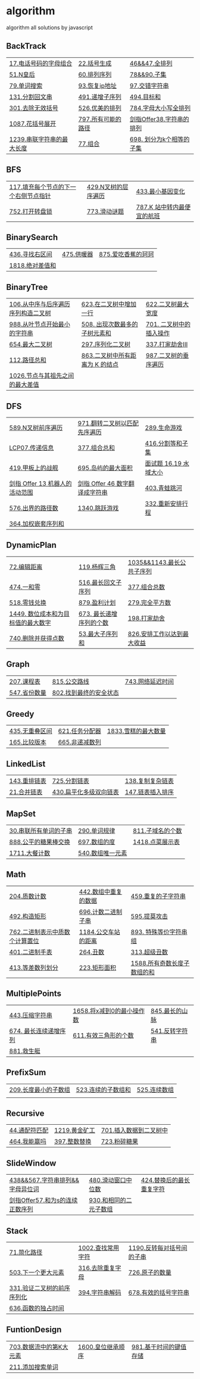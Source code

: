 # algorithm
algorithm all solutions by javascript
## BackTrack
|  |  |  |
| ------ | ------ | ------ |
| [17.电话号码的字母组合](https://github.com/supeng123/algorithm/blob/main/BackTrack17%20Letter%20Combination%20of%20Phone%20Number.js) | [22.括号生成](https://github.com/supeng123/algorithm/blob/main/BackTrack22%20Generate%20Parentheses.js) | [46&&47.全排列](https://github.com/supeng123/algorithm/blob/main/BackTrack/leetcode47-permutation.js)|
| [51.N皇后](https://github.com/supeng123/algorithm/tree/main/BackTrack) | [60.排列序列](https://github.com/supeng123/algorithm/blob/main/BackTrack/leetcode60%20Get%20Permutation.js) |[78&&90.子集](https://github.com/supeng123/algorithm/blob/main/BackTrack/leetcode90%20Subset.js) |
| [79.单词搜索](https://github.com/supeng123/algorithm/blob/main/BackTrack/leetcode79-word-search.js) | [93.恢复ip地址](https://github.com/supeng123/algorithm/blob/main/BackTrack/leetcode93-ip-address-revert.js) |[97.交错字符串](https://github.com/supeng123/algorithm/blob/main/BackTrack/leetcode97%20Is%20Inter%20Leave.js) |
| [131.分割回文串](https://github.com/supeng123/algorithm/blob/main/BackTrack/leetcode131-palindrome-partition.js) | [491.递增子序列](https://github.com/supeng123/algorithm/blob/main/BackTrack/leetcode491%20Increment%20Subset.js)  |[494.目标和](https://github.com/supeng123/algorithm/blob/main/BackTrack/leetcode494-target-sum.js) |
|[301.去除无效括号]() |[526.优美的排列](https://github.com/supeng123/algorithm/blob/main/BackTrack/leetcode-526-beautiful-arrangement.js)  | [784.字母大小写全排列](https://github.com/supeng123/algorithm/blob/main/BackTrack/leetcode784-letter-case-permutation.js) |
| [1087.花括号展开](https://github.com/supeng123/algorithm/blob/main/BackTrack/leetcode1087-expand-bracket.js) |[797.所有可能的路径](https://github.com/supeng123/algorithm/blob/main/BackTrack/leetcode797-all-possible-paths.js) | [剑指Offer38.字符串的排列](https://github.com/supeng123/algorithm/blob/main/BackTrack/leetcode-offer37-words-permutation.js) |
|[1239.串联字符串的最大长度](https://github.com/supeng123/algorithm/blob/main/BackTrack/leetcode1239-longest-connect-string.js)|[77.组合](https://github.com/supeng123/algorithm/blob/main/BackTrack/leetcode77-combination.js)  |[698. 划分为k个相等的子集](https://github.com/supeng123/algorithm/blob/main/BackTrack/leetcode698-partition-k-subsets.js) |

## BFS
|  |  |  |
| ------ | ------ | ------ |
| [117.填充每个节点的下一个右侧节点指针](https://github.com/supeng123/algorithm/blob/main/BFS/leetcode117%20Connect.js)  | [429.N叉树的层序遍历](https://github.com/supeng123/algorithm/blob/main/BinaryTree/leetcode429%20N%20tree.js) | [433.最小基因变化](https://github.com/supeng123/algorithm/blob/main/BFS/leetcode433-minimum-genetic-mutation.js) |
|[752.打开转盘锁](https://github.com/supeng123/algorithm/blob/main/BFS/leetcode752-open-the-lock.js)|[773.滑动谜题](https://github.com/supeng123/algorithm/blob/main/BFS/leetcode773-slide-puzzle.js)|[787.K 站中转内最便宜的航班](https://github.com/supeng123/algorithm/blob/main/BFS/leetcode787-find-cheapest.js)|

## BinarySearch
|  |  |  |
| ------ | ------ | ------ |
| [436.寻找右区间](https://github.com/supeng123/algorithm/blob/main/BinarySearch/leetcode436%20Find%20Right%20Interval.js)  | [475.供暖器](https://github.com/supeng123/algorithm/blob/main/BinarySearch/leetcode475-heaters.js) | [875.爱吃香蕉的珂珂](https://github.com/supeng123/algorithm/blob/main/BinarySearch/leetcode875-min-eat-speed.js)  |
|[1818.绝对差值和](https://github.com/supeng123/algorithm/blob/main/BinarySearch/leetcode1818-minimum-absoulte-sum-diff.js)|||

## BinaryTree
|  |  |  |
| ------ | ------ | ------ |
| [106.从中序与后序遍历序列构造二叉树](https://github.com/supeng123/algorithm/blob/main/BinaryTree/leetcode106%20Build%20Tree.js)  | [623.在二叉树中增加一行](https://github.com/supeng123/algorithm/blob/main/BinaryTree/leetcode623-add-one-row-to-tree.js)  |[622.二叉树最大宽度](https://github.com/supeng123/algorithm/blob/main/BinaryTree/leetcode662-tree-max-width.js) |
| [988.从叶节点开始最小的字符串](https://github.com/supeng123/algorithm/blob/main/BinaryTree/leetcode988-smallest-from-leaf.js) | [508. 出现次数最多的子树元素和](https://github.com/supeng123/algorithm/blob/main/BinaryTree/leetcode508-most-frequent-subtree-sum.js) | [701. 二叉树中的插入操作](https://github.com/supeng123/algorithm/blob/main/BinaryTree/leetcode701-insert-into-binary-tree.js) |
|[654.最大二叉树](https://github.com/supeng123/algorithm/blob/main/BinaryTree/leetcode654-biggest-binary-tree.js)| [297.序列化二叉树](https://github.com/supeng123/algorithm/blob/main/BinaryTree/leetcode297-binary-serilazition.js)| [337.打家劫舍III](https://github.com/supeng123/algorithm/blob/main/BinaryTree/leetcode337-thief.js)|
|[112.路径总和](https://github.com/supeng123/algorithm/blob/main/BinaryTree/leetcode112-path-sum.js)|[863.二叉树中所有距离为 K 的结点](https://github.com/supeng123/algorithm/blob/main/BinaryTree/leetcode863-k-distance.js)|[987.二叉树的垂序遍历](https://github.com/supeng123/algorithm/blob/main/BinaryTree/leetcode987-binary-tree-diagonal-traverse.js)|
|[1026.节点与其祖先之间的最大差值](https://github.com/supeng123/algorithm/blob/main/BinaryTree/leetcode1026-max-ancestor-diff.js)|||

## DFS
|  |  |  |
| ------ | ------ | ------ |
| [589.N叉树前序遍历](https://github.com/supeng123/algorithm/blob/main/DFS/leetcode589%20N%20Tree%20Preorder.js) | [971.翻转二叉树以匹配先序遍历](https://github.com/supeng123/algorithm/blob/main/DFS/leetcode971%20FlipVoyage.js)| [289.生命游戏](https://github.com/supeng123/algorithm/blob/main/DFS/leetcode289-game-of-life.js) |
|[LCP07.传递信息](https://github.com/supeng123/algorithm/blob/main/DFS/leetcode-lcp07-send-messages.js)|[377.组合总和](https://github.com/supeng123/algorithm/blob/main/DFS/leetcode377-combination-sum.js)|[416.分割等和子集](https://github.com/supeng123/algorithm/blob/main/DFS/leetcode416-can-partition.js)|
|[419.甲板上的战舰](https://github.com/supeng123/algorithm/blob/main/DFS/leetcode419-battle-ship.js)|[695.岛屿的最大面积](https://github.com/supeng123/algorithm/blob/main/DFS/leetcode695-island-largest-area.js) |[面试题 16.19 水域大小](https://github.com/supeng123/algorithm/blob/main/DFS/leetcode-water-area.js)|
|[剑指 Offer 13 机器人的活动范围](https://github.com/supeng123/algorithm/blob/main/DFS/leetcode-offer-13-machine-move-area.js)|[剑指 Offer 46 数字翻译成字符串](https://github.com/supeng123/algorithm/blob/main/DFS/leetcode-offer-46-number-to-string.js)|[403.青蛙跳河](https://github.com/supeng123/algorithm/blob/main/DFS/leetcode403-fog-jump-river.js)|
|[576.出界的路径数](https://github.com/supeng123/algorithm/blob/main/DFS/leetcode676-out-boundary-paths.js)|[1340.跳跃游戏](https://github.com/supeng123/algorithm/blob/main/DFS/leetcode1340-jump-game.js)|[332.重新安排行程 ](https://github.com/supeng123/algorithm/blob/main/DFS/leetcode332-arrange-itenerary.js)|
|[364.加权嵌套序列和](https://github.com/supeng123/algorithm/blob/main/DFS/leetcode364-nested-list-weight-sum.js)|||

## DynamicPlan
|  |  |  |
| ------ | ------ | ------ |
| [72.编辑距离](https://github.com/supeng123/algorithm/blob/main/DynamicPlan/leetcode72-edit-distance.js)  | [119.杨辉三角](https://github.com/supeng123/algorithm/blob/main/DynamicPlan/leetcode119%20Get%20Row.js) |[1035&&1143.最长公共子序列](https://github.com/supeng123/algorithm/blob/main/DynamicPlan1143%20Longest%20Common%20Sequence.js)  |
| [474.一和零](https://github.com/supeng123/algorithm/blob/main/DynamicPlan/leetcode474-zero-and-one.js)  | [516.最长回文子序列](https://github.com/supeng123/algorithm/blob/main/DynamicPlan/leetcode516%20Longest%20palindromic%20subsequence.js) | [377.组合总数](https://github.com/supeng123/algorithm/blob/main/DynamicPlan/leetcode377-combination-sum.js) |
| [518.零钱兑换](https://github.com/supeng123/algorithm/blob/main/DynamicPlan/leetcode518-coin-changes.js) | [879.盈利计划](https://github.com/supeng123/algorithm/blob/main/DynamicPlan/leetcode879-profit-plan.js) | [279.完全平方数](https://github.com/supeng123/algorithm/blob/main/DynamicPlan/leetcode279-perfect-squares.js) |
|[1449. 数位成本和为目标值的最大数字](https://github.com/supeng123/algorithm/blob/main/DynamicPlan/leetcode1449-form-largest-interger.js) | [673. 最长递增序列的个数](https://github.com/supeng123/algorithm/blob/main/DynamicPlan/leetcode300%26%26673-number-of-longest-increasing-sub.js)|[198.打家劫舍](https://github.com/supeng123/algorithm/blob/main/DynamicPlan/leetcode198-thief.js)|
|[740.删除并获得点数](https://github.com/supeng123/algorithm/blob/main/DynamicPlan/leetcode740-delete-get-points.js)|[53.最大子序列和](https://github.com/supeng123/algorithm/blob/main/DynamicPlan/leetcode53-max-subarray-sum.js)|[826.安排工作以达到最大收益](https://github.com/supeng123/algorithm/blob/main/DynamicPlan/leetcode826-largest-profit.js)|
 
## Graph
|  |  |  |
| ------ | ------ | ------ |
| [207.课程表](https://github.com/supeng123/algorithm/blob/main/Graph/leetcode207-curriculums.js) | [815.公交路线](https://github.com/supeng123/algorithm/blob/main/Graph/leetcode815-bus-routes.js) | [743.网络延迟时间](https://github.com/supeng123/algorithm/blob/main/Graph/leetcode743-network-delay-time.js) |
|[547.省份数量](https://github.com/supeng123/algorithm/blob/main/Graph/leetcode547-number-of-provinces.js)|[802.找到最终的安全状态](https://github.com/supeng123/algorithm/blob/main/Graph/leetcode802-find-eventual-safe-states.js)||

## Greedy
|  |  |  |
| ------ | ------ | ------ |
| [435.无重叠区间](https://github.com/supeng123/algorithm/blob/main/Greedy/leetcode435-non-overlapping-intervals.js) | [621.任务分配器](https://github.com/supeng123/algorithm/blob/main/Greedy/leetcode621-task-scheduler.js) | [1833.雪糕的最大数量](https://github.com/supeng123/algorithm/blob/main/Greedy/leetcode1833-max-ice-cream-bars.js) |
|[165.比较版本](https://github.com/supeng123/algorithm/blob/main/Greedy/leetcode165-compare-version.js)|[665.非递减数列]()||

## LinkedList
|  |  |  |
| ------ | ------ | ------ |
| [143.重排链表](https://github.com/supeng123/algorithm/blob/main/LinkedList/leetcode143%20Reorganize%20LinkList.js) | [725.分割链表](https://github.com/supeng123/algorithm/blob/main/LinkedList/leetcode725-split-linked-list-in-parts.js) | [138.复制复杂链表](https://github.com/supeng123/algorithm/blob/main/LinkedList/leetcode138-copy-random-linked-list.js)  |
|[21.合并链表](https://github.com/supeng123/algorithm/blob/main/LinkedList/leetcode21-merge-two-sorted-list.js)|[430.扁平化多级双向链表](https://github.com/supeng123/algorithm/blob/main/LinkedList/leetcode430-flat-list.js)|[147.链表插入排序](https://github.com/supeng123/algorithm/blob/main/LinkedList/leetcode147-insert-sort-link-list.js)|


## MapSet
|  |  |  |
| ------ | ------ | ------ |
|[30.串联所有单词的子串](https://github.com/supeng123/algorithm/blob/main/MapSet/leetcode30%20Find%20Substring.js)  | [290.单词规律](https://github.com/supeng123/algorithm/blob/main/MapSet/leetcode290%20Word%20Pattern.js) | [811.子域名的个数](https://github.com/supeng123/algorithm/blob/main/MapSet/leetcode811-sub-domains-nums.js)|
|[888.公平的糖果棒交换](https://github.com/supeng123/algorithm/blob/main/MapSet/leetcode888-fair-candy-swap.js)| [697.数组的度](https://github.com/supeng123/algorithm/blob/main/MapSet/leetcode697-degree-of-an-array.js) | [1418.点菜展示表](https://github.com/supeng123/algorithm/blob/main/MapSet/leetcode1418-menu.js)|
|[1711.大餐计数](https://github.com/supeng123/algorithm/blob/main/MapSet/leetcode1711-count-good-meals.js)|[540.数组唯一元素](https://github.com/supeng123/algorithm/blob/main/MapSet/leetcode540-single-element.js)||
## Math

|  |  |  |
| ------ | ------ | ------ |
|[204.质数计数](https://github.com/supeng123/algorithm/blob/main/Math/leetcode204%20Count%20Primes.js)|[442.数组中重复的数据](https://github.com/supeng123/algorithm/blob/main/Math/leetcode442%20Duplicated%20Numbers.js) |[459.重复的子字符串](https://github.com/supeng123/algorithm/blob/main/Math/leetcode459%20Repeat%20Substring.js) |
|[492.构造矩形](https://github.com/supeng123/algorithm/blob/main/Math/leetcode492%20Make%20Rectangle.js)  |[696.计数二进制子串](https://github.com/supeng123/algorithm/blob/main/Math/leetcode696%20Count%20Binary%20Substrings.js) |[595.提莫攻击](https://github.com/supeng123/algorithm/blob/main/Math/leetcode595-teemo-attacking.js)  |
|[762.二进制表示中质数个计算置位](https://github.com/supeng123/algorithm/blob/main/Math762%20Count%20Prime%20Set%20Bits.js)  | [1184.公交车站的距离](https://github.com/supeng123/algorithm/blob/main/Math1184%20Distance%20Between%20Bus%20Stops.js) | [893. 特殊等价字符串组](https://github.com/supeng123/algorithm/blob/main/Math/leetcode893-groups-of-special-equivalent-string.js) |
|[401.二进制手表](https://github.com/supeng123/algorithm/blob/main/Math/leetcode401-binary-watch.js) |[264.丑数](https://github.com/supeng123/algorithm/blob/main/Math/leetcode264-ugly-number.js)|[313.超级丑数](https://github.com/supeng123/algorithm/blob/main/Math/leetcode313-super-ugly-number.js) |
|[413.等差数列划分](https://github.com/supeng123/algorithm/blob/main/Math/leetcode413-arithmetic-slices.js)|[223.矩形面积](https://github.com/supeng123/algorithm/blob/main/Math/leetcode223-rectangle-area.js)|[1588.所有奇数长度子数组的和]()|
 
## MultiplePoints
|  |  |  |
| ------ | ------ | ------ |
|[443.压缩字符串](https://github.com/supeng123/algorithm/blob/main/MultiplePoints/leetcode443%20CompressChars.js)  |[1658.将x减到0的最小操作数](https://github.com/supeng123/algorithm/blob/main/MultiplePoints/leetcode1658%20Min%20Operations.js) | [845.最长的山脉](https://github.com/supeng123/algorithm/blob/main/MultiplePoints/leetcode845-longest-moutains.js)  |
|[674. 最长连续递增序列](https://github.com/supeng123/algorithm/blob/main/MultiplePoints/leetcode674-Longest-LCIS.js)  |[611.有效三角形的个数](https://github.com/supeng123/algorithm/blob/main/MultiplePoints/leetcode611-valid-triangles.js) | [541.反转字符串](https://github.com/supeng123/algorithm/blob/main/MultiplePoints/leetcode541-reverse-string.js)|
|[881.救生艇](https://github.com/supeng123/algorithm/blob/main/MultiplePoints/leetcode881-life-save-boat.js)|||


## PrefixSum
|  |  |  |
| ------ | ------ | ------ |
| [209.长度最小的子数组](https://github.com/supeng123/algorithm/blob/main/PrefixSum/leetcode209-min-subArray-len.js)  | [523.连续的子数组和](https://github.com/supeng123/algorithm/blob/main/PrefixSum/leetcode523%20Check%20Sub%20Array%20Sum.js)| [525.连续数组](https://github.com/supeng123/algorithm/blob/main/PrefixSum/leetcode525%20Contiguous%20Array.js) |
||||

## Recursive
|  |  |  |
| ------ | ------ | ------ |
|[44.通配符匹配](https://github.com/supeng123/algorithm/blob/main/Recursive/leetcode44%20isMatch.js)   | [1219.黄金矿工](https://github.com/supeng123/algorithm/blob/main/Recursive/leetcode1219%20Gold%20Miner.js) |[701.插入数据到二叉树中](https://github.com/supeng123/algorithm/blob/main/Recursive/leetcode701-insert-value-to-tree.js)  |
|[464.我能赢吗]()|[397.整数替换]()|[723.粉碎糖果](https://github.com/supeng123/algorithm/blob/main/Recursive/leetcode723-candy-crush.js)|

## SlideWindow
|  |  |  |
| ------ | ------ | ------ |
| [438&&567.字符串排列&&字母异位词](https://github.com/supeng123/algorithm/blob/main/SlideWindow/leetcode438%26%26567-Chars-Permutation.js)  | [480.滑动窗口中位数](https://github.com/supeng123/algorithm/blob/main/SlideWindow/leetcode480-sliding-window-median.js) | [424.替换后的最长重复字符](https://github.com/supeng123/algorithm/blob/main/SlideWindow/leetcode424-longest-repeating-character.js) |
|[剑指Offer57.和为s的连续正数序列](https://github.com/supeng123/algorithm/blob/main/SlideWindow/leetcode-offer57-continues-sequences.js)|[930.和相同的二元子数组](https://github.com/supeng123/algorithm/blob/main/SlideWindow/leetcode930-number-subarray-sum.js)||

## Stack
|  |  |  |
| ------ | ------ | ------ |
| [71.简化路径](https://github.com/supeng123/algorithm/blob/main/Stack71%20Simplify%20Path.js) | [1002.查找常用字符](https://github.com/supeng123/algorithm/blob/main/Stack1002%20common%20char.js) | [1190.反转每对括号间的子串](https://github.com/supeng123/algorithm/blob/main/Stack/leetcode1190%20Reverse%20Parentheses.js)  |
| [503.下一个更大元素](https://github.com/supeng123/algorithm/blob/main/Stack/leetcode503-next-greater-element.js) | [316.去除重复字母](https://github.com/supeng123/algorithm/blob/main/Stack/leetcode316-remove-repeat-words.js) | [726.原子的数量](https://github.com/supeng123/algorithm/blob/main/Stack/leetcode726-number-of-atoms.js)  |
|[331.验证二叉树的前序序列化](https://github.com/supeng123/algorithm/blob/main/Stack/leetcode331-validate-preorder.js)|[394.字符串解码](https://github.com/supeng123/algorithm/blob/main/Stack/leetcode394-decode-string.js)|[678.有效的括号字符串]()|
|[636.函数的独占时间]()|||

## FuntionDesign
|  |  |  |
| ------ | ------ | ------ |
| [703.数据流中的第K大元素](https://github.com/supeng123/algorithm/blob/main/FuntionDesign/leetcode703%20K%20Largest.js)  |[1600.皇位继承顺序](https://github.com/supeng123/algorithm/blob/main/FuntionDesign/leetcode1600-throne-inheritance.js) |[981.基于时间的键值存储](https://github.com/supeng123/algorithm/blob/main/BinarySearch/leetcode981-time-save.js) |
|[211.添加搜索单词](https://github.com/supeng123/algorithm/blob/main/FuntionDesign/leetcode211-add-search-word.js)|||

